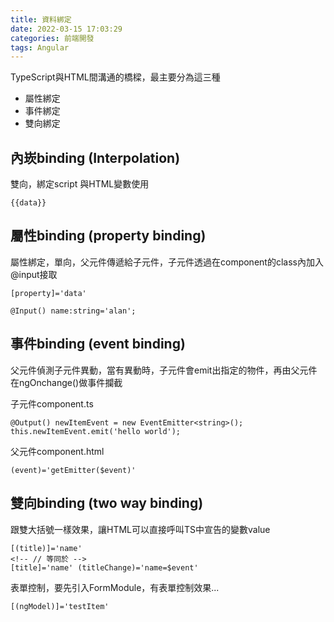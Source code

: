 ```yaml
---
title: 資料綁定
date: 2022-03-15 17:03:29
categories: 前端開發
tags: Angular
---
```

TypeScript與HTML間溝通的橋樑，最主要分為這三種
* 屬性綁定
* 事件綁定
* 雙向綁定


內崁binding (Interpolation)
---
雙向，綁定script 與HTML變數使用
```htmlmixed=
{{data}}
```
<!-- more -->
屬性binding (property binding)
---

屬性綁定，單向，父元件傳遞給子元件，子元件透過在component的class內加入@input接取
```htmlmixed=
[property]='data'
```
```typescript=
@Input() name:string='alan';
```
事件binding (event binding)
---
父元件偵測子元件異動，當有異動時，子元件會emit出指定的物件，再由父元件在ngOnchange()做事件攔截

子元件component.ts
```typescript=
@Output() newItemEvent = new EventEmitter<string>();
this.newItemEvent.emit('hello world');
```
父元件component.html
```htmlmixed=
(event)='getEmitter($event)'
```
雙向binding (two way binding)
---
跟雙大括號一樣效果，讓HTML可以直接呼叫TS中宣告的變數value
```htmlmixed=
[(title)]='name'
<!-- // 等同於 -->
[title]='name' (titleChange)='name=$event'
```
表單控制，要先引入FormModule，有表單控制效果...
```htmlmixed=
[(ngModel)]='testItem'
```